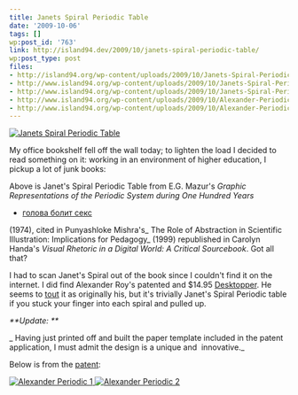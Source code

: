 ```yaml
---
title: Janets Spiral Periodic Table
date: '2009-10-06'
tags: []
wp:post_id: '763'
link: http://island94.dev/2009/10/janets-spiral-periodic-table/
wp:post_type: post
files:
- http://island94.org/wp-content/uploads/2009/10/Janets-Spiral-Periodic-Table.png
- http://www.island94.org/wp-content/uploads/2009/10/Janets-Spiral-Periodic-Table.png
- http://www.island94.org/wp-content/uploads/2009/10/Janets-Spiral-Periodic-Table-499x448.png
- http://www.island94.org/wp-content/uploads/2009/10/Alexander-Periodic-1.png
- http://www.island94.org/wp-content/uploads/2009/10/Alexander-Periodic-2.png
---
```


  [ ![Janets Spiral Periodic Table](http://www.island94.org/wp-content/uploads/2009/10/Janets-Spiral-Periodic-Table-499x448.png "Janets Spiral Periodic Table") ](http://www.island94.org/wp-content/uploads/2009/10/Janets-Spiral-Periodic-Table.png)

My office bookshelf fell off the wall today; to lighten the load I decided to read something on it: working in an environment of higher education, I pickup a lot of junk books:

Above is Janet's Spiral Periodic Table from E.G. Mazur's _Graphic Representations of the Periodic System during One Hundred Years_

- [голова болит секс](http://nerealp.co.cc/121.html)

(1974), cited in Punyashloke Mishra's_ The Role of Abstraction in Scientific Illustration: Implications for Pedagogy_ (1999) republished in Carolyn Handa's _Visual Rhetoric in a Digital World: A Critical Sourcebook_. Got all that?

I had to scan Janet's Spiral out of the book since I couldn't find it on the internet. I did find Alexander Roy's patented and $14.95 [Desktopper](http://allperiodictables.com/aptpages/apt_1_OrderPageAAE.html). He seems to [tout](http://allperiodictables.com/ClientPages/AAEpages/aaeADI.html) it as originally his, but it's trivially Janet's Spiral Periodic table if you stuck your finger into each spiral and pulled up.

_**Update: **_

_ Having just printed off and built the paper template included in the patent application, I must admit the design is a unique and  innovative._

Below is from the [patent](http://www.google.com/patents?id=ynliAAAAEBAJ&zoom=4&dq=%233581409&pg=PA1#v=onepage&q=%233581409&f=false):

[ ![Alexander Periodic 1](http://www.island94.org/wp-content/uploads/2009/10/Alexander-Periodic-1.png "Alexander Periodic 1") ](http://www.island94.org/wp-content/uploads/2009/10/Alexander-Periodic-1.png) [ ![Alexander Periodic 2](http://www.island94.org/wp-content/uploads/2009/10/Alexander-Periodic-2.png "Alexander Periodic 2") ](http://www.island94.org/wp-content/uploads/2009/10/Alexander-Periodic-2.png)

